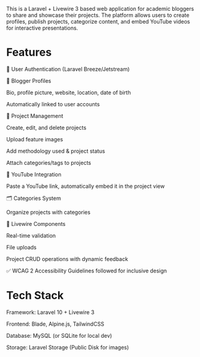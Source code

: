 This is a Laravel + Livewire 3 based web application for academic bloggers to share and showcase their projects.
The platform allows users to create profiles, publish projects, categorize content, and embed YouTube videos for interactive presentations.

<h1> Features </h1>

🔑 User Authentication (Laravel Breeze/Jetstream)

👤 Blogger Profiles

Bio, profile picture, website, location, date of birth

Automatically linked to user accounts

📝 Project Management

Create, edit, and delete projects

Upload feature images

Add methodology used & project status

Attach categories/tags to projects

🎥 YouTube Integration

Paste a YouTube link, automatically embed it in the project view

🗂 Categories System

Organize projects with categories

🔄 Livewire Components

Real-time validation

File uploads

Project CRUD operations with dynamic feedback

✅ WCAG 2 Accessibility Guidelines followed for inclusive design

<h1> Tech Stack </h1>

Framework: Laravel 10 + Livewire 3

Frontend: Blade, Alpine.js, TailwindCSS

Database: MySQL (or SQLite for local dev)

Storage: Laravel Storage (Public Disk for images)
